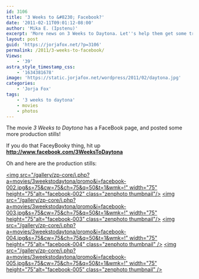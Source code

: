 ```yaml
---
id: 3106
title: '3 Weeks to &#8230; Facebook?'
date: '2011-02-11T09:01:12-08:00'
author: 'Mika E. (Ipstenu)'
excerpt: 'More news on 3 Weeks to Daytona. Let''s help them get some traction and race to the finish!'
layout: post
guid: 'https://jorjafox.net/?p=3106'
permalink: /2011/3-weeks-to-facebook/
Views:
    - '39'
astra_style_timestamp_css:
    - '1634381678'
image: 'https://static.jorjafox.net/wordpress/2011/02/daytona.jpg'
categories:
    - 'Jorja Fox'
tags:
    - '3 weeks to daytona'
    - movies
    - photos
---
```


The movie _3 Weeks to Daytona_ has a FaceBook page, and posted some more production stills!

If you do that FaceyBooky thing, hit up **<a href="http://www.facebook.com/3WeeksToDaytona">http://www.facebook.com/3WeeksToDaytona</a>**

Oh and here are the production stills:

<a href="/gallery/movies/3weekstodaytona/promo/facebook-002.jpg" title="facebook-002"><img src="/gallery/zp-core/i.php?a=movies/3weekstodaytona/promo&amp;i=facebook-002.jpg&amp;s=75&amp;cw=75&amp;ch=75&amp;q=50&amp;t=1&amp;wmk=!" width="75" height="75"alt="facebook-002" class="zenphoto thumbnail"/></a> <a href="/gallery/movies/3weekstodaytona/promo/facebook-003.jpg" title="facebook-003"><img src="/gallery/zp-core/i.php?a=movies/3weekstodaytona/promo&amp;i=facebook-003.jpg&amp;s=75&amp;cw=75&amp;ch=75&amp;q=50&amp;t=1&amp;wmk=!" width="75" height="75"alt="facebook-003" class="zenphoto thumbnail"/></a> <a href="/gallery/movies/3weekstodaytona/promo/facebook-004.jpg" title="facebook-004"><img src="/gallery/zp-core/i.php?a=movies/3weekstodaytona/promo&amp;i=facebook-004.jpg&amp;s=75&amp;cw=75&amp;ch=75&amp;q=50&amp;t=1&amp;wmk=!" width="75" height="75"alt="facebook-004" class="zenphoto thumbnail" /></a> <a href="/gallery/movies/3weekstodaytona/promo/facebook-005.jpg" title="facebook-005"><img src="/gallery/zp-core/i.php?a=movies/3weekstodaytona/promo&amp;i=facebook-005.jpg&amp;s=75&amp;cw=75&amp;ch=75&amp;q=50&amp;t=1&amp;wmk=!" width="75" height="75"alt="facebook-005" class="zenphoto thumbnail" /></a>
